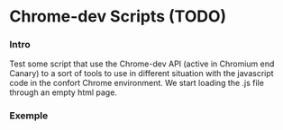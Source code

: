 Chrome-dev Scripts (TODO)
==================

### Intro 
Test some script that use the Chrome-dev API (active in Chromium end Canary) to a sort of tools to 
use in different situation with the javascript code in the confort Chrome environment. We start loading 
the .js file through an empty html page. 

### Exemple 
